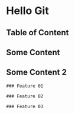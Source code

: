 # Hello Git

## Table of Content

## Some Content

## Some Content 2

	### Feature 01
	
	### Feature 02
	
	### Feature 03
